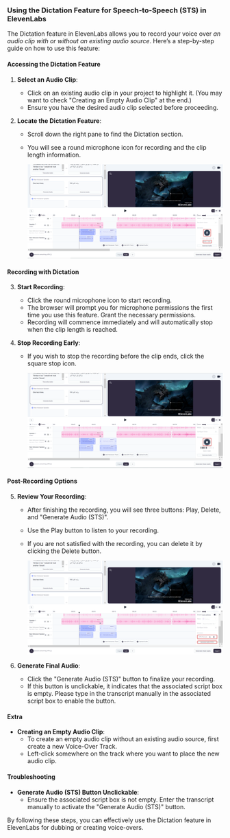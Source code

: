 ### Using the Dictation Feature for Speech-to-Speech (STS) in ElevenLabs

The Dictation feature in ElevenLabs allows you to record your voice over _an audio clip with or without an existing audio source_. Here’s a step-by-step guide on how to use this feature:

#### Accessing the Dictation Feature

1. **Select an Audio Clip**:
   - Click on an existing audio clip in your project to highlight it. (You may want to check "Creating an Empty Audio Clip" at the end.)
   - Ensure you have the desired audio clip selected before proceeding.

2. **Locate the Dictation Feature**:
   - Scroll down the right pane to find the Dictation section.
   - You will see a round microphone icon for recording and the clip length information.
   
     ![Dictation Feature Location](https://github.com/frknltrk/elevenlabs-docs/blob/main/picture_1.png)

#### Recording with Dictation

3. **Start Recording**:
   - Click the round microphone icon to start recording.
   - The browser will prompt you for microphone permissions the first time you use this feature. Grant the necessary permissions.
   - Recording will commence immediately and will automatically stop when the clip length is reached.

4. **Stop Recording Early**:
   - If you wish to stop the recording before the clip ends, click the square stop icon.

     ![Dictation Feature Location](https://github.com/frknltrk/elevenlabs-docs/blob/main/picture_2.png)

#### Post-Recording Options

5. **Review Your Recording**:
   - After finishing the recording, you will see three buttons: Play, Delete, and "Generate Audio (STS)".
   - Use the Play button to listen to your recording.
   - If you are not satisfied with the recording, you can delete it by clicking the Delete button.
  
     ![Dictation Feature Location](https://github.com/frknltrk/elevenlabs-docs/blob/main/picture_3.png)

6. **Generate Final Audio**:
   - Click the "Generate Audio (STS)" button to finalize your recording.
   - If this button is unclickable, it indicates that the associated script box is empty. Please type in the transcript manually in the associated script box to enable the button.

#### Extra

- **Creating an Empty Audio Clip**:
   - To create an empty audio clip without an existing audio source, first create a new Voice-Over Track.
   - Left-click somewhere on the track where you want to place the new audio clip.

#### Troubleshooting

- **Generate Audio (STS) Button Unclickable**:
  - Ensure the associated script box is not empty. Enter the transcript manually to activate the "Generate Audio (STS)" button.

By following these steps, you can effectively use the Dictation feature in ElevenLabs for dubbing or creating voice-overs.
